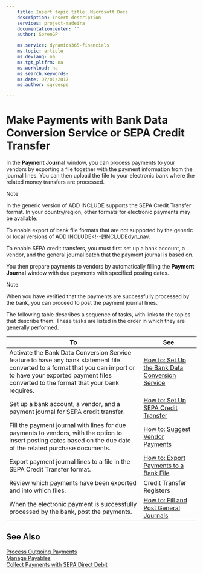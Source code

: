 ```yaml
---
    title: Insert topic title| Microsoft Docs
    description: Insert description
    services: project-madeira
    documentationcenter: ''
    author: SorenGP

    ms.service: dynamics365-financials
    ms.topic: article
    ms.devlang: na
    ms.tgt_pltfrm: na
    ms.workload: na
    ms.search.keywords:
    ms.date: 07/01/2017
    ms.author: sgroespe

---
```

# Make Payments with Bank Data Conversion Service or SEPA Credit Transfer
In the **Payment Journal** window, you can process payments to your vendors by exporting a file together with the payment information from the journal lines. You can then upload the file to your electronic bank where the related money transfers are processed.  
  
> [!NOTE]  
>  In the generic version of ADD INCLUDE<!--[!INCLUDE[dyn_nav](../../includes/dyn_nav_md.md)]--> supports the SEPA Credit Transfer format. In your country\/region, other formats for electronic payments may be available.  
>   
>  To enable export of bank file formats that are not supported by the generic or local versions of ADD INCLUDE<!--[!INCLUDE[dyn_nav](../../includes/how-to-set-up-data-exchange-definitions.md).  
  
 To enable SEPA credit transfers, you must first set up a bank account, a vendor, and the general journal batch that the payment journal is based on.  
  
 You then prepare payments to vendors by automatically filling the **Payment Journal** window with due payments with specified posting dates.  
  
> [!NOTE]  
>  When you have verified that the payments are successfully processed by the bank, you can proceed to post the payment journal lines.  
  
 The following table describes a sequence of tasks, with links to the topics that describe them. These tasks are listed in the order in which they are generally performed.  
  
|**To**|**See**|  
|------------|-------------|  
|Activate the Bank Data Conversion Service feature to have any bank statement file converted to a format that you can import or to have your exported payment files converted to the format that your bank requires.|[How to: Set Up the Bank Data Conversion Service](../how-to-set-up-the-bank-data-conversion-service.md)|  
|Set up a bank account, a vendor, and a payment journal for SEPA credit transfer.|[How to: Set Up SEPA Credit Transfer](../how-to-set-up-sepa-credit-transfer.md)|  
|Fill the payment journal with lines for due payments to vendors, with the option to insert posting dates based on the due date of the related purchase documents.|[How to: Suggest Vendor Payments](../how-to-insert-due-date-as-posting-date-on-payment-journal-lines.md)|  
|Export payment journal lines to a file in the SEPA Credit Transfer format.|[How to: Export Payments to a Bank File](../how-to-export-payments-to-a-bank-file.md)|  
|Review which payments have been exported and into which files.|Credit Transfer Registers|  
|When the electronic payment is successfully processed by the bank, post the payments.|[How to: Fill and Post General Journals](../how-to-fill-and-post-general-journals.md)|  
  
## See Also  
 [Process Outgoing Payments](../process-outgoing-payments.md)   
 [Manage Payables](../manage-payables.md)   
 [Collect Payments with SEPA Direct Debit](../collect-payments-with-sepa-direct-debit.md)